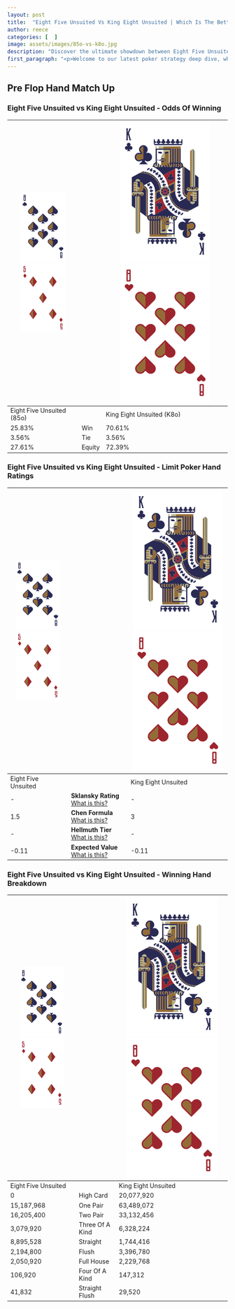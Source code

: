 ```yaml
---
layout: post
title:  "Eight Five Unsuited Vs King Eight Unsuited | Which Is The Better Hand In Poker? A Complete Guide"
author: reece
categories: [  ]
image: assets/images/85o-vs-k8o.jpg
description: "Discover the ultimate showdown between Eight Five Unsuited and King Eight Unsuited in poker! Uncover the odds, strategies, and scenarios where one hand triumphs over the other. Get ready to up your poker game with this thrilling analysis."
first_paragraph: "<p>Welcome to our latest poker strategy deep dive, where we're pitting two distinct hands against each other in a high-stakes showdown: Eight Five Unsuited vs King Eight Unsuited.</p><p>In the dynamic world of poker, every decision counts, and knowing which hand holds the upper hand is key to your success at the table.</p><p>In this article, we'll dissect these two hands, explore the scenarios where one dominates the other, and equip you with the knowledge to make strategic choices that can tip the odds in your favor.</p><p>Get ready to unravel the intriguing dynamics of these poker hands and elevate your game to new heights.</p>"
---
```




[comment]: # (sp0)

## Pre Flop Hand Match Up

<div class="table hand-ratings" markdown="1"> 



### Eight Five Unsuited vs King Eight Unsuited - Odds Of Winning


    
| ![image info](assets/images/hand1/8.png) ![image info](assets/images/hand1/5o.png) |  | ![image info](assets/images/hand2/K.png) ![image info](assets/images/hand2/8o.png) |
| -------- | -------- | -------- |
| Eight Five Unsuited (85o) |  | King Eight Unsuited (K8o) |
| 25.83% | Win | 70.61% |
| 3.56% | Tie | 3.56% |
| 27.61% | Equity | 72.39% |




[comment]: # (sp1)



### Eight Five Unsuited vs King Eight Unsuited - Limit Poker Hand Ratings


    
| ![image info](assets/images/hand1/8.png) ![image info](assets/images/hand1/5o.png) |  | ![image info](assets/images/hand2/K.png) ![image info](assets/images/hand2/8o.png) |
| -------- | -------- | -------- |
| Eight Five Unsuited |  | King Eight Unsuited |
| - | **Sklansky Rating** [What is this?](/sklansky-rating-explained) | - |
| 1.5 | **Chen Formula** [What is this?](/chen-formula-explained) | 3 |
| - | **Hellmuth Tier** [What is this?](/Hellmuth-tier-explained) | - |
| -0.11 | **Expected Value** [What is this?](/expected-value-explained) | -0.11 |




[comment]: # (sp2)



### Eight Five Unsuited vs King Eight Unsuited - Winning Hand Breakdown


    
| ![image info](assets/images/hand1/8.png) ![image info](assets/images/hand1/5o.png) |  | ![image info](assets/images/hand2/K.png) ![image info](assets/images/hand2/8o.png) |
| -------- | -------- | -------- |
| Eight Five Unsuited |  | King Eight Unsuited |
| 0 | High Card | 20,077,920 |
| 15,187,968 | One Pair | 63,489,072 |
| 16,205,400 | Two Pair | 33,132,456 |
| 3,079,920 | Three Of A Kind | 6,328,224 |
| 8,895,528 | Straight | 1,744,416 |
| 2,194,800 | Flush | 3,396,780 |
| 2,050,920 | Full House | 2,229,768 |
| 106,920 | Four Of A Kind | 147,312 |
| 41,832 | Straight Flush | 29,520 |




[comment]: # (sp3)



</div>

[comment]: # (sp4)



[comment]: # (sp5)

